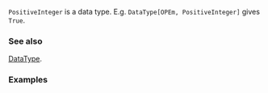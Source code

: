 `PositiveInteger` is a data type. E.g. `DataType[OPEm, PositiveInteger]` gives `True`.

### See also

[DataType](DataType).

### Examples